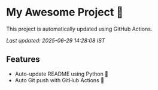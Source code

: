 # My Awesome Project 🚀

This project is automatically updated using GitHub Actions.

_Last updated: 2025-06-29 14:28:08 IST_

## Features
- Auto-update README using Python 🐍
- Auto Git push with GitHub Actions 🤖
